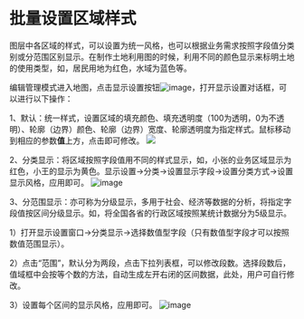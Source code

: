 # 批量设置区域样式

图层中各区域的样式，可以设置为统一风格，也可以根据业务需求按照字段值分类别或分范围区别显示。在制作土地利用图的时候，利用不同的颜色显示来标明土地的使用类型，如，居民用地为红色，水域为蓝色等。

编辑管理模式进入地图，点击显示设置按钮![image](https://pic.dituwuyou.com/map%2Fpicture%2Ficon%2Fheatstyle.png)，打开显示设置对话框，可以进行以下操作：

1、默认：统一样式，设置区域的填充颜色、填充透明度（100为透明，0为不透明）、轮廓（边界）颜色、轮廓（边界）宽度、轮廓透明度为指定样式。鼠标移动到相应的参数**值**上方，点击即可修改。
![](https://pic.dituwuyou.com/map%2Fpicture%2Fregion-style-setting-01.png)

2、分类显示：将区域按照字段值用不同的样式显示，如，小张的业务区域显示为红色，小王的显示为黄色。显示设置->分类->设置显示字段->设置分类方式->设置显示风格，应用即可。
![image](https://pic.dituwuyou.com/map%2Fpicture%2Fregion-style-setting-2.png)

3、分范围显示：亦可称为分级显示，多用于社会、经济等数据的分析，将指定字段值按区间分级显示。如，将全国各省的行政区域按照某统计数据分为5级显示。

1）打开显示设置窗口->分类显示->选择数值型字段（只有数值型字段才可以按照数值范围显示）。

2）点击“范围”，默认分为两段，点击下拉列表框，可以修改段数。选择段数后，值域框中会按等个数的方法，自动生成左开右闭的区间数据，此处，用户可自行修改。

3）设置每个区间的显示风格，应用即可。
![image](https://pic.dituwuyou.com/map%2Fpicture%2Fregion-style-setting-3.png)

